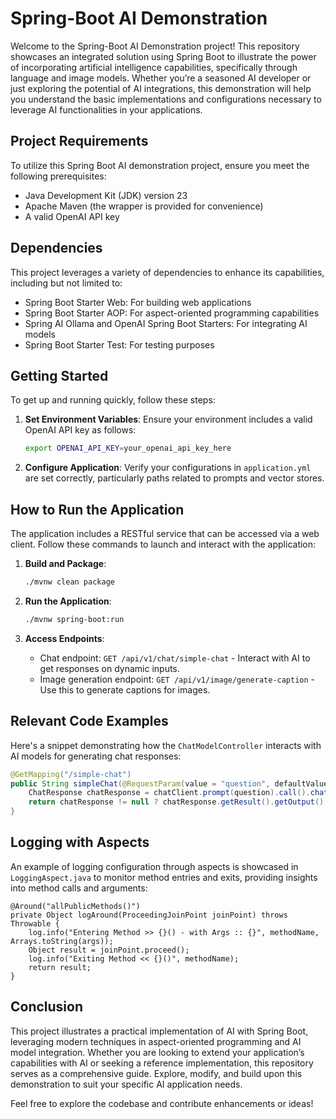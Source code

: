 # Spring-Boot AI Demonstration

Welcome to the Spring-Boot AI Demonstration project! This repository showcases an integrated solution using Spring Boot to illustrate the power of incorporating artificial intelligence capabilities, specifically through language and image models. Whether you’re a seasoned AI developer or just exploring the potential of AI integrations, this demonstration will help you understand the basic implementations and configurations necessary to leverage AI functionalities in your applications.

## Project Requirements

To utilize this Spring Boot AI demonstration project, ensure you meet the following prerequisites:

- Java Development Kit (JDK) version 23
- Apache Maven (the wrapper is provided for convenience)
- A valid OpenAI API key

## Dependencies

This project leverages a variety of dependencies to enhance its capabilities, including but not limited to:

- Spring Boot Starter Web: For building web applications
- Spring Boot Starter AOP: For aspect-oriented programming capabilities
- Spring AI Ollama and OpenAI Spring Boot Starters: For integrating AI models
- Spring Boot Starter Test: For testing purposes

## Getting Started

To get up and running quickly, follow these steps:

1. **Set Environment Variables**: Ensure your environment includes a valid OpenAI API key as follows:
    ```bash
    export OPENAI_API_KEY=your_openai_api_key_here
    ```

2. **Configure Application**: Verify your configurations in `application.yml` are set correctly, particularly paths related to prompts and vector stores.

## How to Run the Application

The application includes a RESTful service that can be accessed via a web client. Follow these commands to launch and interact with the application:

1. **Build and Package**:
    ```bash
    ./mvnw clean package
    ```

2. **Run the Application**:
    ```bash
    ./mvnw spring-boot:run
    ```

3. **Access Endpoints**:
   - Chat endpoint: `GET /api/v1/chat/simple-chat` - Interact with AI to get responses on dynamic inputs.
   - Image generation endpoint: `GET /api/v1/image/generate-caption` - Use this to generate captions for images.

## Relevant Code Examples

Here's a snippet demonstrating how the `ChatModelController` interacts with AI models for generating chat responses:

```java
@GetMapping("/simple-chat")
public String simpleChat(@RequestParam(value = "question", defaultValue = "Tell me a joke") String question) {
    ChatResponse chatResponse = chatClient.prompt(question).call().chatResponse();
    return chatResponse != null ? chatResponse.getResult().getOutput().getContent() : "No response received. Try again";
}
```

## Logging with Aspects
An example of logging configuration through aspects is showcased in `LoggingAspect.java` to monitor method entries and exits, providing insights into method calls and arguments:
```
@Around("allPublicMethods()")
private Object logAround(ProceedingJoinPoint joinPoint) throws Throwable {
    log.info("Entering Method >> {}() - with Args :: {}", methodName, Arrays.toString(args));
    Object result = joinPoint.proceed();
    log.info("Exiting Method << {}()", methodName);
    return result;
}
```

## Conclusion
This project illustrates a practical implementation of AI with Spring Boot, leveraging modern techniques in aspect-oriented programming and AI model integration. Whether you are looking to extend your application’s capabilities with AI or seeking a reference implementation, this repository serves as a comprehensive guide. Explore, modify, and build upon this demonstration to suit your specific AI application needs.

Feel free to explore the codebase and contribute enhancements or ideas!
